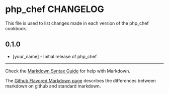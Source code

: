 php_chef CHANGELOG
==================

This file is used to list changes made in each version of the php_chef cookbook.

0.1.0
-----
- [your_name] - Initial release of php_chef

- - -
Check the [Markdown Syntax Guide](http://daringfireball.net/projects/markdown/syntax) for help with Markdown.

The [Github Flavored Markdown page](http://github.github.com/github-flavored-markdown/) describes the differences between markdown on github and standard markdown.
